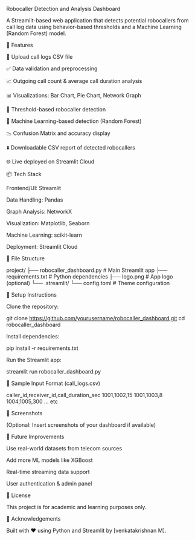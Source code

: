 Robocaller Detection and Analysis Dashboard

A Streamlit-based web application that detects potential robocallers from call log data using behavior-based thresholds and a Machine Learning (Random Forest) model.

🚀 Features

📁 Upload call logs CSV file

✅ Data validation and preprocessing

📈 Outgoing call count & average call duration analysis

📊 Visualizations: Bar Chart, Pie Chart, Network Graph

🎯 Threshold-based robocaller detection

🤖 Machine Learning-based detection (Random Forest)

📉 Confusion Matrix and accuracy display

⬇️ Downloadable CSV report of detected robocallers

🌐 Live deployed on Streamlit Cloud

📦 Tech Stack

Frontend/UI: Streamlit

Data Handling: Pandas

Graph Analysis: NetworkX

Visualization: Matplotlib, Seaborn

Machine Learning: scikit-learn

Deployment: Streamlit Cloud

📂 File Structure

project/
├── robocaller_dashboard.py         # Main Streamlit app
├── requirements.txt                # Python dependencies
├── logo.png                        # App logo (optional)
└── .streamlit/
    └── config.toml                # Theme configuration

🔧 Setup Instructions

Clone the repository:

git clone https://github.com/yourusername/robocaller_dashboard.git
cd robocaller_dashboard

Install dependencies:

pip install -r requirements.txt

Run the Streamlit app:

streamlit run robocaller_dashboard.py

📁 Sample Input Format (call_logs.csv)

caller_id,receiver_id,call_duration_sec
1001,1002,15
1001,1003,8
1004,1005,300
... etc

📸 Screenshots

(Optional: Insert screenshots of your dashboard if available)

🧠 Future Improvements

Use real-world datasets from telecom sources

Add more ML models like XGBoost

Real-time streaming data support

User authentication & admin panel

📝 License

This project is for academic and learning purposes only.

🙌 Acknowledgements

Built with ❤️ using Python and Streamlit by [venkatakrishnan M].

